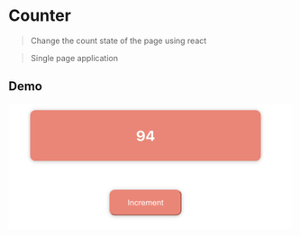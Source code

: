 # Counter
> Change the count state of the page using react

> Single page application

## Demo
![Increment Image](./Increment.png)

